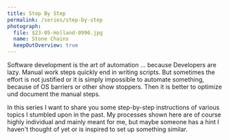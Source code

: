 ```yaml
---
title: Step By Step
permalink: /series/step-by-step
photograph:
  file: $23-05-Holland-0996.jpg
  name: Stone Chains
  keepOutOverview: true
---
```


Software development is the art of automation ... because Developers are lazy. Manual work steps quickly end in writing scripts. But sometimes the effort is not justified or it is simply impossible to automate something, because of OS barriers or other show stoppers. Then it is better to optimize und document the manual steps.

In this series I want to share you some step-by-step instructions of various topics I stumbled upon in the past. My processes shown here are of course highly individual and mainly meant for me, but maybe someone has a hint I haven't thought of yet or is inspired to set up something similar.
